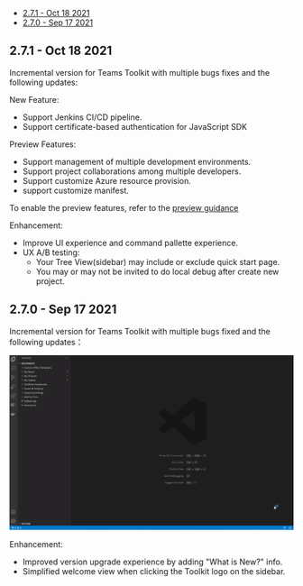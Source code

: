 
- [2.7.1 - Oct 18 2021](#271---oct-18-2021)
- [2.7.0 - Sep 17 2021](#270---sep-17-2021)

## 2.7.1 - Oct 18 2021

Incremental version for Teams Toolkit with multiple bugs fixes and the following updates:

New Feature:
- Support Jenkins CI/CD pipeline.
- Support certificate-based authentication for JavaScript SDK

Preview Features:
- Support management of multiple development environments.
- Support project collaborations among multiple developers.
- Support customize Azure resource provision.
- support customize manifest.

To enable the preview features, refer to the [preview guidance](https://github.com/OfficeDev/TeamsFx/wiki/Enable-Preview-Features-in-Teams-Toolkit)

Enhancement:

- Improve UI experience and command pallette experience.
- UX A/B testing:
  - Your Tree View(sidebar) may include or exclude quick start page.
  - You may or may not be invited to do local debug after create new project.

## 2.7.0 - Sep 17 2021

Incremental version for Teams Toolkit with multiple bugs fixed and the following updates：

![Alt Text](https://raw.githubusercontent.com/OfficeDev/TeamsFx/main/packages/vscode-extension/img/sample.gif)

Enhancement:

- Improved version upgrade experience by adding "What is New?" info.
- Simplified welcome view when clicking the Toolkit logo on the sidebar.
